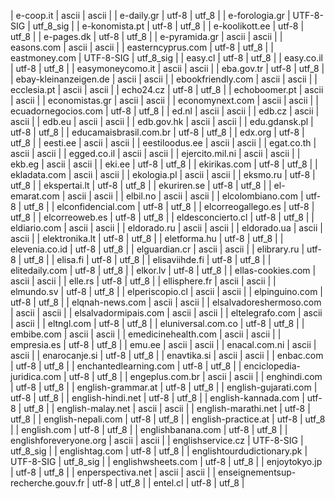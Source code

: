 | e-coop.it | ascii | ascii |
| e-daily.gr | utf-8 | utf_8 |
| e-forologia.gr | UTF-8-SIG | utf_8_sig |
| e-konomista.pt | utf-8 | utf_8 |
| e-koolikott.ee | utf-8 | utf_8 |
| e-pages.dk | utf-8 | utf_8 |
| e-pyramida.gr | ascii | ascii |
| easons.com | ascii | ascii |
| easterncyprus.com | utf-8 | utf_8 |
| eastmoney.com | UTF-8-SIG | utf_8_sig |
| easy.cl | utf-8 | utf_8 |
| easy.co.il | utf-8 | utf_8 |
| easymoneycomo.it | ascii | ascii |
| eba.gov.tr | utf-8 | utf_8 |
| ebay-kleinanzeigen.de | ascii | ascii |
| ebookfriendly.com | ascii | ascii |
| ecclesia.pt | ascii | ascii |
| echo24.cz | utf-8 | utf_8 |
| echoboomer.pt | ascii | ascii |
| economistas.gr | ascii | ascii |
| economynext.com | ascii | ascii |
| ecuadornegocios.com | utf-8 | utf_8 |
| ed.nl | ascii | ascii |
| edb.cz | ascii | ascii |
| edb.eu | ascii | ascii |
| edb.gov.hk | ascii | ascii |
| edu.gdansk.pl | utf-8 | utf_8 |
| educamaisbrasil.com.br | utf-8 | utf_8 |
| edx.org | utf-8 | utf_8 |
| eesti.ee | ascii | ascii |
| eestiloodus.ee | ascii | ascii |
| egat.co.th | ascii | ascii |
| egged.co.il | ascii | ascii |
| ejercito.mil.ni | ascii | ascii |
| ekb.eg | ascii | ascii |
| eki.ee | utf-8 | utf_8 |
| ekirikas.com | utf-8 | utf_8 |
| ekladata.com | ascii | ascii |
| ekologia.pl | ascii | ascii |
| eksmo.ru | utf-8 | utf_8 |
| ekspertai.lt | utf-8 | utf_8 |
| ekuriren.se | utf-8 | utf_8 |
| el-emarat.com | ascii | ascii |
| elbil.no | ascii | ascii |
| elcolombiano.com | utf-8 | utf_8 |
| elconfidencial.com | utf-8 | utf_8 |
| elcorreogallego.es | utf-8 | utf_8 |
| elcorreoweb.es | utf-8 | utf_8 |
| eldesconcierto.cl | utf-8 | utf_8 |
| eldiario.com | ascii | ascii |
| eldorado.ru | ascii | ascii |
| eldorado.ua | ascii | ascii |
| elektronika.lt | utf-8 | utf_8 |
| eletforma.hu | utf-8 | utf_8 |
| elevenia.co.id | utf-8 | utf_8 |
| elguardian.cr | ascii | ascii |
| elibrary.ru | utf-8 | utf_8 |
| elisa.fi | utf-8 | utf_8 |
| elisaviihde.fi | utf-8 | utf_8 |
| elitedaily.com | utf-8 | utf_8 |
| elkor.lv | utf-8 | utf_8 |
| ellas-cookies.com | ascii | ascii |
| elle.rs | utf-8 | utf_8 |
| ellisphere.fr | ascii | ascii |
| elmundo.sv | utf-8 | utf_8 |
| elperiscopio.cl | ascii | ascii |
| elpinguino.com | utf-8 | utf_8 |
| elqnah-news.com | ascii | ascii |
| elsalvadoreshermoso.com | ascii | ascii |
| elsalvadormipais.com | ascii | ascii |
| eltelegrafo.com | ascii | ascii |
| eltngl.com | utf-8 | utf_8 |
| eluniversal.com.co | utf-8 | utf_8 |
| embibe.com | ascii | ascii |
| emedicinehealth.com | ascii | ascii |
| empresia.es | utf-8 | utf_8 |
| emu.ee | ascii | ascii |
| enacal.com.ni | ascii | ascii |
| enarocanje.si | utf-8 | utf_8 |
| enavtika.si | ascii | ascii |
| enbac.com | utf-8 | utf_8 |
| enchantedlearning.com | utf-8 | utf_8 |
| enciclopedia-juridica.com | utf-8 | utf_8 |
| engeplus.com.br | ascii | ascii |
| enghindi.com | utf-8 | utf_8 |
| english-grammar.at | utf-8 | utf_8 |
| english-gujarati.com | utf-8 | utf_8 |
| english-hindi.net | utf-8 | utf_8 |
| english-kannada.com | utf-8 | utf_8 |
| english-malay.net | ascii | ascii |
| english-marathi.net | utf-8 | utf_8 |
| english-nepali.com | utf-8 | utf_8 |
| english-practice.at | utf-8 | utf_8 |
| english.com | utf-8 | utf_8 |
| englishbanana.com | utf-8 | utf_8 |
| englishforeveryone.org | ascii | ascii |
| englishservice.cz | UTF-8-SIG | utf_8_sig |
| englishtag.com | utf-8 | utf_8 |
| englishtourdudictionary.pk | UTF-8-SIG | utf_8_sig |
| englishwsheets.com | utf-8 | utf_8 |
| enjoytokyo.jp | utf-8 | utf_8 |
| enperspectiva.net | ascii | ascii |
| enseignementsup-recherche.gouv.fr | utf-8 | utf_8 |
| entel.cl | utf-8 | utf_8 |
